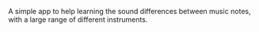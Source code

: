 A simple app to help learning the sound differences between music notes, with a large range of different instruments.
